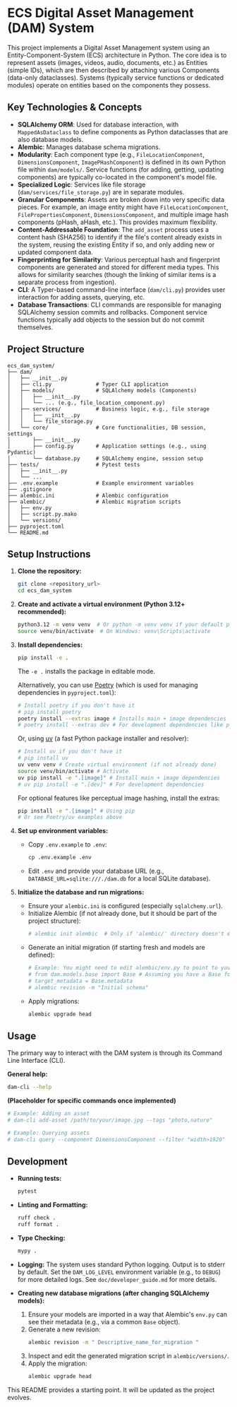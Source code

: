 # ECS Digital Asset Management (DAM) System

This project implements a Digital Asset Management system using an Entity-Component-System (ECS) architecture in Python. The core idea is to represent assets (images, videos, audio, documents, etc.) as Entities (simple IDs), which are then described by attaching various Components (data-only dataclasses). Systems (typically service functions or dedicated modules) operate on entities based on the components they possess.

## Key Technologies & Concepts

*   **SQLAlchemy ORM**: Used for database interaction, with `MappedAsDataclass` to define components as Python dataclasses that are also database models.
*   **Alembic**: Manages database schema migrations.
*   **Modularity**: Each component type (e.g., `FileLocationComponent`, `DimensionsComponent`, `ImagePHashComponent`) is defined in its own Python file within `dam/models/`. Service functions (for adding, getting, updating components) are typically co-located in the component's model file.
*   **Specialized Logic**: Services like file storage (`dam/services/file_storage.py`) are in separate modules.
*   **Granular Components**: Assets are broken down into very specific data pieces. For example, an image entity might have `FileLocationComponent`, `FilePropertiesComponent`, `DimensionsComponent`, and multiple image hash components (pHash, aHash, etc.). This provides maximum flexibility.
*   **Content-Addressable Foundation**: The `add_asset` process uses a content hash (SHA256) to identify if the file's content already exists in the system, reusing the existing Entity if so, and only adding new or updated component data.
*   **Fingerprinting for Similarity**: Various perceptual hash and fingerprint components are generated and stored for different media types. This allows for similarity searches (though the linking of similar items is a separate process from ingestion).
*   **CLI**: A Typer-based command-line interface (`dam/cli.py`) provides user interaction for adding assets, querying, etc.
*   **Database Transactions**: CLI commands are responsible for managing SQLAlchemy session commits and rollbacks. Component service functions typically add objects to the session but do not commit themselves.

## Project Structure

```
ecs_dam_system/
├── dam/
│   ├── __init__.py
│   ├── cli.py              # Typer CLI application
│   ├── models/             # SQLAlchemy models (Components)
│   │   ├── __init__.py
│   │   └── ... (e.g., file_location_component.py)
│   ├── services/           # Business logic, e.g., file storage
│   │   ├── __init__.py
│   │   └── file_storage.py
│   └── core/               # Core functionalities, DB session, settings
│       ├── __init__.py
│       ├── config.py       # Application settings (e.g., using Pydantic)
│       └── database.py     # SQLAlchemy engine, session setup
├── tests/                  # Pytest tests
│   ├── __init__.py
│   └── ...
├── .env.example            # Example environment variables
├── .gitignore
├── alembic.ini             # Alembic configuration
├── alembic/                # Alembic migration scripts
│   ├── env.py
│   ├── script.py.mako
│   └── versions/
├── pyproject.toml
└── README.md
```

## Setup Instructions

1.  **Clone the repository:**
    ```bash
    git clone <repository_url>
    cd ecs_dam_system
    ```

2.  **Create and activate a virtual environment (Python 3.12+ recommended):**
    ```bash
    python3.12 -m venv venv  # Or python -m venv venv if your default python is 3.12+
    source venv/bin/activate  # On Windows: venv\Scripts\activate
    ```

3.  **Install dependencies:**
    ```bash
    pip install -e .
    ```
    The `-e .` installs the package in editable mode.

    Alternatively, you can use [Poetry](https://python-poetry.org/) (which is used for managing dependencies in `pyproject.toml`):
    ```bash
    # Install poetry if you don't have it
    # pip install poetry
    poetry install --extras image # Installs main + image dependencies
    # poetry install --extras dev # For development dependencies like pytest
    ```
    Or, using [uv](https://github.com/astral-sh/uv) (a fast Python package installer and resolver):
    ```bash
    # Install uv if you don't have it
    # pip install uv
    uv venv venv # Create virtual environment (if not already done)
    source venv/bin/activate # Activate
    uv pip install -e ".[image]" # Install main + image dependencies
    # uv pip install -e ".[dev]" # For development dependencies
    ```

    For optional features like perceptual image hashing, install the extras:
    ```bash
    pip install -e ".[image]" # Using pip
    # Or see Poetry/uv examples above
    ```

4.  **Set up environment variables:**
    *   Copy `.env.example` to `.env`:
        ```bash
        cp .env.example .env
        ```
    *   Edit `.env` and provide your database URL (e.g., `DATABASE_URL=sqlite:///./dam.db` for a local SQLite database).

5.  **Initialize the database and run migrations:**
    *   Ensure your `alembic.ini` is configured (especially `sqlalchemy.url`).
    *   Initialize Alembic (if not already done, but it should be part of the project structure):
        ```bash
        # alembic init alembic  # Only if 'alembic/' directory doesn't exist
        ```
    *   Generate an initial migration (if starting fresh and models are defined):
        ```bash
        # Example: You might need to edit alembic/env.py to point to your Base metadata
        # from dam.models.base import Base # Assuming you have a Base for models
        # target_metadata = Base.metadata
        # alembic revision -m "Initial schema"
        ```
    *   Apply migrations:
        ```bash
        alembic upgrade head
        ```

## Usage

The primary way to interact with the DAM system is through its Command Line Interface (CLI).

**General help:**
```bash
dam-cli --help
```

**(Placeholder for specific commands once implemented)**
```bash
# Example: Adding an asset
# dam-cli add-asset /path/to/your/image.jpg --tags "photo,nature"

# Example: Querying assets
# dam-cli query --component DimensionsComponent --filter "width>1920"
```

## Development

*   **Running tests:**
    ```bash
    pytest
    ```
*   **Linting and Formatting:**
    ```bash
    ruff check .
    ruff format .
    ```
*   **Type Checking:**
    ```bash
    mypy .
    ```
*   **Logging:** The system uses standard Python logging. Output is to stderr by default. Set the `DAM_LOG_LEVEL` environment variable (e.g., to `DEBUG`) for more detailed logs. See `doc/developer_guide.md` for more details.

*   **Creating new database migrations (after changing SQLAlchemy models):**
    1.  Ensure your models are imported in a way that Alembic's `env.py` can see their metadata (e.g., via a common `Base` object).
    2.  Generate a new revision:
        ```bash
        alembic revision -m " Descriptive_name_for_migration "
        ```
    3.  Inspect and edit the generated migration script in `alembic/versions/`.
    4.  Apply the migration:
        ```bash
        alembic upgrade head
        ```

This README provides a starting point. It will be updated as the project evolves.

